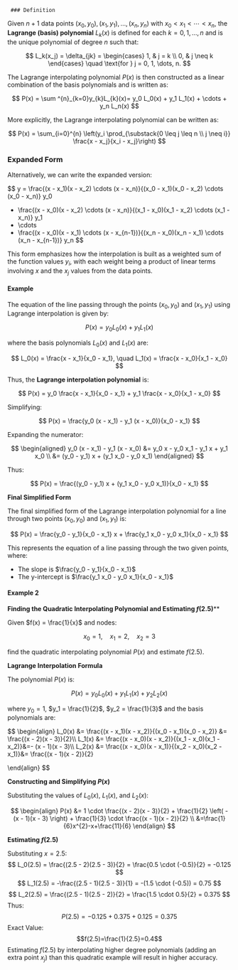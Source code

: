 	 ### Definition

Given $n + 1$ data points $(x_0, y_0), (x_1, y_1), \dots, (x_n, y_n)$ with $x_0 < x_1 < \cdots < x_n$, the **Lagrange (basis) polynomial** $L_{k}(x)$ is defined for each $k = 0, 1, \dots, n$ and is the unique polynomial of degree $n$ such that:

$$
L_k(x_j) = \delta_{jk} = \begin{cases}
1, & j = k \\
0, & j \neq k
\end{cases} \quad \text{for } j = 0, 1, \dots, n.
$$

The Lagrange interpolating polynomial $P(x)$ is then constructed as a linear combination of the basis polynomials and is written as:

$$
P(x) = \sum ^{n}_{k=0}y_{k}L_{k}(x)= y_0 L_0(x) + y_1 L_1(x) + \cdots + y_n L_n(x)
$$

More explicitly, the Lagrange interpolating polynomial can be written as:

$$
P(x) = \sum_{i=0}^{n} \left(y_i \prod_{\substack{0 \leq j \leq n \\ j \neq i}} \frac{x - x_j}{x_i - x_j}\right)
$$

### Expanded Form

Alternatively, we can write the expanded version:

$$
y = \frac{(x - x_1)(x - x_2) \cdots (x - x_n)}{(x_0 - x_1)(x_0 - x_2) \cdots (x_0 - x_n)} y_0
  + \frac{(x - x_0)(x - x_2) \cdots (x - x_n)}{(x_1 - x_0)(x_1 - x_2) \cdots (x_1 - x_n)} y_1
  + \cdots
  + \frac{(x - x_0)(x - x_1) \cdots (x - x_{n-1})}{(x_n - x_0)(x_n - x_1) \cdots (x_n - x_{n-1})} y_n
$$

This form emphasizes how the interpolation is built as a weighted sum of the function values $y_i$, with each weight being a product of linear terms involving $x$ and the $x_j$ values from the data points.


#### Example

The equation of the line passing through the points $(x_0, y_0)$ and $(x_1, y_1)$ using Lagrange interpolation is given by:

$$
P(x) = y_0 L_0(x) + y_1 L_1(x)
$$

where the basis polynomials $L_0(x)$ and $L_1(x)$ are:

$$
L_0(x) = \frac{x - x_1}{x_0 - x_1}, \quad L_1(x) = \frac{x - x_0}{x_1 - x_0}
$$

Thus, the **Lagrange interpolation polynomial** is:

$$
P(x) = y_0 \frac{x - x_1}{x_0 - x_1} + y_1 \frac{x - x_0}{x_1 - x_0}
$$

Simplifying:

$$
P(x) = \frac{y_0 (x - x_1) - y_1 (x - x_0)}{x_0 - x_1}
$$

Expanding the numerator:

$$
\begin{aligned}
    y_0 (x - x_1) - y_1 (x - x_0) &= y_0 x - y_0 x_1 - y_1 x + y_1 x_0 \\
                                  &= (y_0 - y_1) x + (y_1 x_0 - y_0 x_1)
\end{aligned}
$$

Thus:

$$
P(x) = \frac{(y_0 - y_1) x + (y_1 x_0 - y_0 x_1)}{x_0 - x_1}
$$

**Final Simplified Form**

The final simplified form of the Lagrange interpolation polynomial for a line through two points $(x_0, y_0)$ and $(x_1, y_1)$ is:

$$
P(x) = \frac{y_0 - y_1}{x_0 - x_1} x + \frac{y_1 x_0 - y_0 x_1}{x_0 - x_1}
$$

This represents the equation of a line passing through the two given points, where:

- The slope is $\frac{y_0 - y_1}{x_0 - x_1}$
- The y-intercept is $\frac{y_1 x_0 - y_0 x_1}{x_0 - x_1}$


#### Example 2

**Finding the Quadratic Interpolating Polynomial and Estimating $f(2.5)$****

Given $f(x) = \frac{1}{x}$ and nodes:

$$
x_0 = 1, \quad x_1 = 2, \quad x_2 = 3
$$

find the quadratic interpolating polynomial $P(x)$ and estimate $f(2.5)$.

**Lagrange Interpolation Formula**

The polynomial $P(x)$ is:

$$
P(x) = y_0 L_0(x) + y_1 L_1(x) + y_2 L_2(x)
$$

where $y_0 = 1$, $y_1 = \frac{1}{2}$, $y_2 = \frac{1}{3}$ and the basis polynomials are:

$$
\begin{align}
L_0(x) &= \frac{(x - x_1)(x - x_2)}{(x_0 - x_1)(x_0 - x_2)} &= \frac{(x - 2)(x - 3)}{2}\\\\
L_1(x) &= \frac{(x - x_0)(x - x_2)}{(x_1 - x_0)(x_1 - x_2)}&=- (x - 1)(x - 3)\\\\
L_2(x) &= \frac{(x - x_0)(x - x_1)}{(x_2 - x_0)(x_2 - x_1)}&= \frac{(x - 1)(x - 2)}{2}

\end{align}
$$

**Constructing and Simplifying $P(x)$**

Substituting the values of $L_0(x)$, $L_1(x)$, and $L_2(x)$:

$$
\begin{align}
P(x) &= 1 \cdot \frac{(x - 2)(x - 3)}{2} + \frac{1}{2} \left( - (x - 1)(x - 3) \right) + \frac{1}{3} \cdot \frac{(x - 1)(x - 2)}{2} \\
&=\frac{1}{6}x^{2}-x+\frac{11}{6}
\end{align}
$$

**Estimating $f(2.5)$**

Substituting $x = 2.5$:
$$ L_0(2.5) = \frac{(2.5 - 2)(2.5 - 3)}{2} = \frac{0.5 \cdot (-0.5)}{2} = -0.125 $$$$ L_1(2.5) = -\frac{(2.5 - 1)(2.5 - 3)}{1} = -(1.5 \cdot (-0.5)) = 0.75 $$ $$ L_2(2.5) = \frac{(2.5 - 1)(2.5 - 2)}{2} = \frac{1.5 \cdot 0.5}{2} = 0.375 $$
Thus:
$$
P(2.5) = -0.125 + 0.375 + 0.125 = 0.375
$$
Exact Value: $$f(2.5)=\frac{1}{2.5}=0.4$$
Estimating $f(2.5)$ by interpolating higher degree polynomials (adding an extra point $x_{j}$) than this quadratic example will result in higher accuracy.